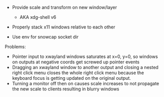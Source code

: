 - Provide scale and transform on new window/layer
    - AKA xdg-shell v6

- Properly stack x11 windows relative to each other
- Use env for snowcap socket dir

Problems:
- Pointer input to xwayland windows saturates at x=0, y=0, so windows on outputs at negative coords
  get screwed up pointer events
- Dragging an xwayland window to another output and closing a nested right click menu closes the whole
  right click menu because the keyboard focus is getting updated on the original output.
- Turning a monitor off then on causes scale increases to not propagate the new scale to clients resulting in blurry windows
